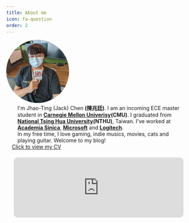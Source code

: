 ```yaml
---
title: About me
icon: fa-question
order: 2
---
```


<script type="text/javascript" src="assets/js/gem-download-count.js" defer></script>

<div class="row">
  <div class="5u 12u$(mobile)">
    <div class="item" style="box-shadow: none;">
        <a  class="image fit">
        <img style="border-radius: 100%; max-height: 12em; max-width: 12em; margin: auto;" src="assets/images/avatar.jpg" alt="Me" />
        </a>
    </div>
  </div>
  <div class="7u 12u$(mobile)">
    <div class="item" style="box-shadow: none;">
        <p style="text-align: left; padding:0px 30px; margin: 0px;">
        I'm Jhao-Ting (Jack) Chen <strong>(陳兆廷)</strong>.
        I am an incoming ECE master student in <b><a href="https://www.cmu.edu/">Carnegie Mellon
                Univerisy</a>(CMU)</b>.
        I graduated from <b><a href="https://www.nthu.edu.tw/">National Tsing Hua
                University</a>(NTHU)</b>,
        Taiwan.
        I've worked at <b><a href="https://www.citi.sinica.edu.tw/">Academia
                Sinica</a></b>, <b><a
                href="https://www.microsoft.com/taiwan/about/">Microsoft</a></b> and <b><a
                href="https://www.logitech.com/zh-tw">Logitech</a></b>. <br/>
          In my free time, I love gaming,
          indie musics, movies, cats and playing guitar. Welcome to my blog!
        </p>
        <a href="assets/files/Jhao_Ting_Chen_CV.html" style = "padding: 15px;">Click to view my CV</a>
    </div>
  </div>
</div>
<iframe width="90%" height="160" src="https://clyp.it/0mkofzjw/widget" frameborder="0" style="margin: 20px; border-radius: 10px;"></iframe>
